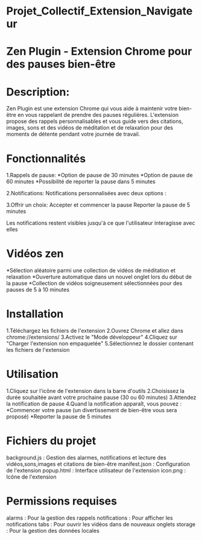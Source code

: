 # Projet_Collectif_Extension_Navigateur

# Zen Plugin - Extension Chrome pour des pauses bien-être

# Description:
Zen Plugin est une extension Chrome qui vous aide à maintenir votre bien-être en vous rappelant de prendre des pauses régulières. L'extension propose des rappels personnalisables et vous guide vers des citations, images, sons et des vidéos de méditation et de relaxation pour des moments de détente pendant votre journée de travail.

# Fonctionnalités
1.Rappels de pause:
    *Option de pause de 30 minutes
    *Option de pause de 60 minutes
    *Possibilité de reporter la pause dans 5 minutes

2.Notifications:
Notifications personnalisées avec deux options :

3.Offrir un choix:
Accepter et commencer la pause
Reporter la pause de 5 minutes


Les notifications restent visibles jusqu'à ce que l'utilisateur interagisse avec elles

# Vidéos zen
*Sélection aléatoire parmi une collection de vidéos de méditation et relaxation
*Ouverture automatique dans un nouvel onglet lors du début de la pause
*Collection de vidéos soigneusement sélectionnées pour des pauses de 5 à 10 minutes

# Installation

1.Téléchargez les fichiers de l'extension
2.Ouvrez Chrome et allez dans chrome://extensions/
3.Activez le "Mode développeur"
4.Cliquez sur "Charger l'extension non empaquetée"
5.Sélectionnez le dossier contenant les fichiers de l'extension

# Utilisation

1.Cliquez sur l'icône de l'extension dans la barre d'outils
2.Choisissez la durée souhaitée avant votre prochaine pause (30 ou 60 minutes)
3.Attendez la notification de pause
4.Quand la notification apparaît, vous pouvez :
    *Commencer votre pause (un divertissement de bien-être vous sera proposé)
    *Reporter la pause de 5 minutes



# Fichiers du projet

background.js : Gestion des alarmes, notifications et lecture des vidéos,sons,images et citations de bien-être
manifest.json : Configuration de l'extension
popup.html : Interface utilisateur de l'extension
icon.png : Icône de l'extension

# Permissions requises

alarms : Pour la gestion des rappels
notifications : Pour afficher les notifications
tabs : Pour ouvrir les vidéos dans de nouveaux onglets
storage : Pour la gestion des données locales